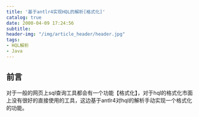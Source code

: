 ```yaml
---
title: '基于antlr4实现HQL的解析[格式化]'
catalog: true
date: 2000-04-09 17:24:56
subtitle:
header-img: "/img/article_header/header.jpg"
tags:
- HQL解析
- Java
---
```


## 前言

对于一般的网页上sql查询工具都会有一个功能【格式化】，对于hql的格式化市面上没有很好的直接使用的工具，这边基于antlr4对hql的解析手动实现一个格式化的功能。


